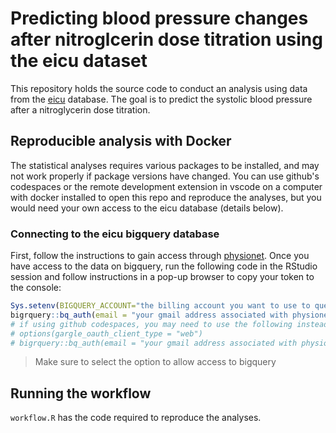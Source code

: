 # Predicting blood pressure changes after nitroglcerin dose titration using the eicu dataset

This repository holds the source code to conduct an analysis using data from the [eicu](https://eicu-crd.mit.edu) database. The goal is to predict the systolic blood pressure after a nitroglycerin dose titration.

## Reproducible analysis with Docker

The statistical analyses requires various packages to be installed, and may not work properly if package versions have changed. You can use github's codespaces or the remote development extension in vscode on a computer with docker installed to open this repo and reproduce the analyses, but you would need your own access to the eicu database (details below).

### Connecting to the eicu bigquery database

First, follow the instructions to gain access through [physionet](https://eicu-crd.mit.edu). Once you have access to the data on bigquery, run the following code in the RStudio session and follow instructions in a pop-up browser to copy your token to the console:

```r
Sys.setenv(BIGQUERY_ACCOUNT="the billing account you want to use to query the eicu data")
bigrquery::bq_auth(email = "your gmail address associated with physionet account")
# if using github codespaces, you may need to use the following instead and paste the authorization code into the console.
# options(gargle_oauth_client_type = "web")
# bigrquery::bq_auth(email = "your gmail address associated with physionet account", use_oob = TRUE)
```

>Make sure to select the option to allow access to bigquery


## Running the workflow

`workflow.R` has the code required to reproduce the analyses.

    